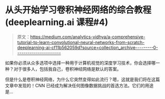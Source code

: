 # 从头开始学习卷积神经网络的综合教程(deeplearning.ai 课程#4)

> 原文：<https://medium.com/analytics-vidhya/a-comprehensive-tutorial-to-learn-convolutional-neural-networks-from-scratch-deeplearning-ai-cf11b562059d?source=collection_archive---------0----------------------->

如果你必须从众多选项中选择一种用于计算机视觉的深度学习技术，你会选择哪一种？对于很多人，包括我自己，卷积神经网络是默认的答案。

但是什么是卷积神经网络，为什么它突然变得如此流行？嗯，这就是我们将在这篇文章中发现的！CNN 已经成为解决任何图像数据挑战的首选方法。它们的用途是…